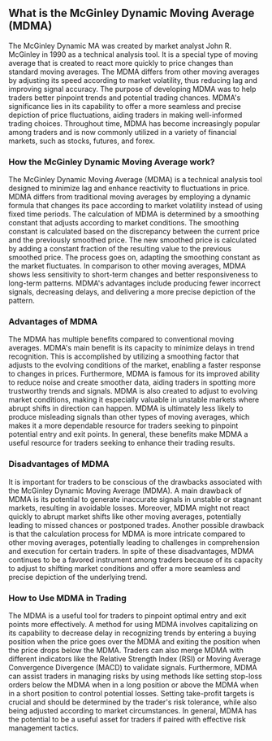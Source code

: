 ## What is the McGinley Dynamic Moving Average (MDMA)

The McGinley Dynamic MA was created by market analyst John R. McGinley in 1990 as a technical analysis tool. It is a special type of moving average that is created to react more quickly to price changes than standard moving averages. The MDMA differs from other moving averages by adjusting its speed according to market volatility, thus reducing lag and improving signal accuracy. The purpose of developing MDMA was to help traders better pinpoint trends and potential trading chances. MDMA's significance lies in its capability to offer a more seamless and precise depiction of price fluctuations, aiding traders in making well-informed trading choices. Throughout time, MDMA has become increasingly popular among traders and is now commonly utilized in a variety of financial markets, such as stocks, futures, and forex.

### How the McGinley Dynamic Moving Average work?

The McGinley Dynamic Moving Average (MDMA) is a technical analysis tool designed to minimize lag and enhance reactivity to fluctuations in price. MDMA differs from traditional moving averages by employing a dynamic formula that changes its pace according to market volatility instead of using fixed time periods. The calculation of MDMA is determined by a smoothing constant that adjusts according to market conditions. The smoothing constant is calculated based on the discrepancy between the current price and the previously smoothed price. The new smoothed price is calculated by adding a constant fraction of the resulting value to the previous smoothed price. The process goes on, adapting the smoothing constant as the market fluctuates. In comparison to other moving averages, MDMA shows less sensitivity to short-term changes and better responsiveness to long-term patterns. MDMA's advantages include producing fewer incorrect signals, decreasing delays, and delivering a more precise depiction of the pattern.

### Advantages of MDMA

The MDMA has multiple benefits compared to conventional moving averages. MDMA's main benefit is its capacity to minimize delays in trend recognition. This is accomplished by utilizing a smoothing factor that adjusts to the evolving conditions of the market, enabling a faster response to changes in prices. Furthermore, MDMA is famous for its improved ability to reduce noise and create smoother data, aiding traders in spotting more trustworthy trends and signals. MDMA is also created to adjust to evolving market conditions, making it especially valuable in unstable markets where abrupt shifts in direction can happen. MDMA is ultimately less likely to produce misleading signals than other types of moving averages, which makes it a more dependable resource for traders seeking to pinpoint potential entry and exit points. In general, these benefits make MDMA a useful resource for traders seeking to enhance their trading results.

### Disadvantages of MDMA

It is important for traders to be conscious of the drawbacks associated with the McGinley Dynamic Moving Average (MDMA). A main drawback of MDMA is its potential to generate inaccurate signals in unstable or stagnant markets, resulting in avoidable losses. Moreover, MDMA might not react quickly to abrupt market shifts like other moving averages, potentially leading to missed chances or postponed trades. Another possible drawback is that the calculation process for MDMA is more intricate compared to other moving averages, potentially leading to challenges in comprehension and execution for certain traders. In spite of these disadvantages, MDMA continues to be a favored instrument among traders because of its capacity to adjust to shifting market conditions and offer a more seamless and precise depiction of the underlying trend.

### How to Use MDMA in Trading

The MDMA is a useful tool for traders to pinpoint optimal entry and exit points more effectively. A method for using MDMA involves capitalizing on its capability to decrease delay in recognizing trends by entering a buying position when the price goes over the MDMA and exiting the position when the price drops below the MDMA. Traders can also merge MDMA with different indicators like the Relative Strength Index (RSI) or Moving Average Convergence Divergence (MACD) to validate signals. Furthermore, MDMA can assist traders in managing risks by using methods like setting stop-loss orders below the MDMA when in a long position or above the MDMA when in a short position to control potential losses. Setting take-profit targets is crucial and should be determined by the trader's risk tolerance, while also being adjusted according to market circumstances. In general, MDMA has the potential to be a useful asset for traders if paired with effective risk management tactics.

